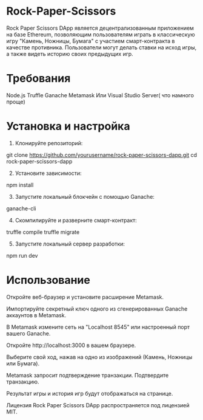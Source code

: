 # Rock-Paper-Scissors

Rock Paper Scissors DApp является децентрализованным приложением на базе Ethereum, позволяющим пользователям играть в классическую игру "Камень, Ножницы, Бумага" с участием смарт-контракта в качестве противника. Пользователи могут делать ставки на исход игры, а также видеть историю своих предыдущих игр.

# Требования
Node.js
Truffle
Ganache
Metamask
Или Visual Studio Server( что намного проще) 

# Установка и настройка
1. Клонируйте репозиторий:

  git clone https://github.com/yourusername/rock-paper-scissors-dapp.git
cd rock-paper-scissors-dapp

2. Установите зависимости:

npm install
  
3. Запустите локальный блокчейн с помощью Ganache:

ganache-cli
  
4. Скомпилируйте и разверните смарт-контракт:

truffle compile
truffle migrate

5. Запустите локальный сервер разработки:

npm run dev


# Использование
Откройте веб-браузер и установите расширение Metamask.

Импортируйте секретный ключ одного из сгенерированных Ganache аккаунтов в Metamask.

В Metamask измените сеть на "Localhost 8545" или настроенный порт вашего Ganache.

Откройте http://localhost:3000 в вашем браузере.

Выберите свой ход, нажав на одно из изображений (Камень, Ножницы или Бумага).

Metamask запросит подтверждение транзакции. Подтвердите транзакцию.

Результат игры и история игр будут отображаться на странице.



Лицензия
Rock Paper Scissors DApp распространяется под лицензией MIT.
